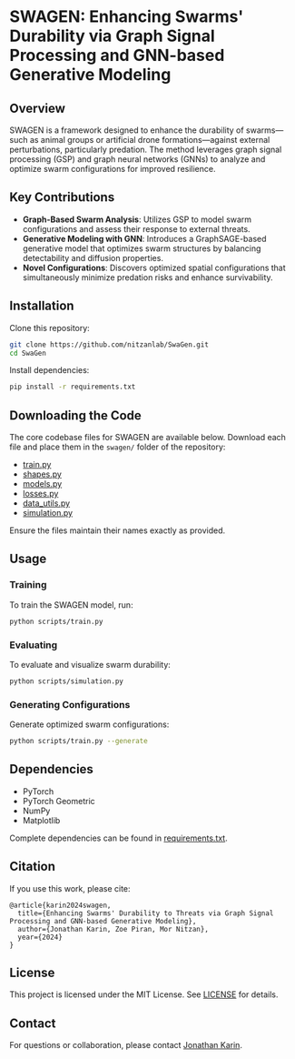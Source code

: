 # SWAGEN: Enhancing Swarms' Durability via Graph Signal Processing and GNN-based Generative Modeling

## Overview

SWAGEN is a framework designed to enhance the durability of swarms—such as animal groups or artificial drone formations—against external perturbations, particularly predation. The method leverages graph signal processing (GSP) and graph neural networks (GNNs) to analyze and optimize swarm configurations for improved resilience.

## Key Contributions

* **Graph-Based Swarm Analysis**: Utilizes GSP to model swarm configurations and assess their response to external threats.
* **Generative Modeling with GNN**: Introduces a GraphSAGE-based generative model that optimizes swarm structures by balancing detectability and diffusion properties.
* **Novel Configurations**: Discovers optimized spatial configurations that simultaneously minimize predation risks and enhance survivability.


## Installation

Clone this repository:

```bash
git clone https://github.com/nitzanlab/SwaGen.git
cd SwaGen
```

Install dependencies:

```bash
pip install -r requirements.txt
```

## Downloading the Code

The core codebase files for SWAGEN are available below. Download each file and place them in the `swagen/` folder of the repository:

* [train.py](#)
* [shapes.py](#)
* [models.py](#)
* [losses.py](#)
* [data\_utils.py](#)
* [simulation.py](#)

Ensure the files maintain their names exactly as provided.

## Usage

### Training

To train the SWAGEN model, run:

```bash
python scripts/train.py
```

### Evaluating

To evaluate and visualize swarm durability:

```bash
python scripts/simulation.py
```

### Generating Configurations

Generate optimized swarm configurations:

```bash
python scripts/train.py --generate
```

## Dependencies

* PyTorch
* PyTorch Geometric
* NumPy
* Matplotlib

Complete dependencies can be found in [requirements.txt](requirements.txt).

## Citation

If you use this work, please cite:

```
@article{karin2024swagen,
  title={Enhancing Swarms' Durability to Threats via Graph Signal Processing and GNN-based Generative Modeling},
  author={Jonathan Karin, Zoe Piran, Mor Nitzan},
  year={2024}
}
```

## License

This project is licensed under the MIT License. See [LICENSE](LICENSE) for details.

## Contact

For questions or collaboration, please contact [Jonathan Karin](mailto:jonathan.karin@mail.huji.ac.il).

